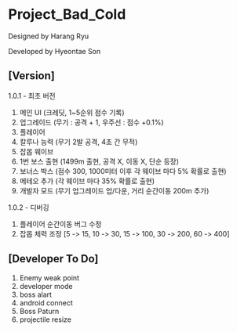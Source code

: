 # Project_Bad_Cold

Designed by Harang Ryu

Developed by Hyeontae Son

## [Version]
1.0.1 - 최초 버전
 1. 메인 UI (크레딧, 1~5순위 점수 기록)
 2. 업그레이드 (무기 : 공격 + 1, 우주선 : 점수 +0.1%)
 3. 플레이어
 4. 칼루나 능력 (무기 2발 공격, 4초 간 무적)
 5. 잡몹 웨이브
 6. 1번 보스 출현 (1499m 출현, 공격 X, 이동 X, 단순 등장)
 7. 보너스 박스 (점수 300, 1000미터 이후 각 웨이브 마다 5% 확률로 출현)
 8. 메테오 추가 (각 웨이브 마다 35% 확률로 출현)
 9. 개발자 모드 (무기 업그레이드 업/다운, 거리 순간이동 200m 추가)
 
1.0.2 - 디버깅
 1. 플레이어 순간이동 버그 수정
 2. 잡몹 체력 조정 [5 -> 15, 10 -> 30, 15 -> 100, 30 -> 200, 60 -> 400]

## [Developer To Do]
1. Enemy weak point
2. developer mode
3. boss alart
4. android connect
5. Boss Paturn
6. projectile resize
